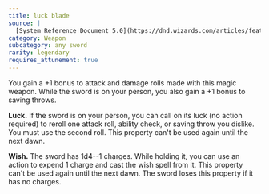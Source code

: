 ```yaml
---
title: luck blade
source: |
  [System Reference Document 5.0](https://dnd.wizards.com/articles/features/systems-reference-document-srd)
category: Weapon
subcategory: any sword
rarity: legendary
requires_attunement: true
---
```


You gain a +1 bonus to attack and damage rolls made with this magic weapon. While the sword is on your person, you also gain a +1 bonus to saving throws.

**Luck.** If the sword is on your person, you can call on its luck (no action required) to reroll one attack roll, ability check, or saving throw you dislike. You must use the second roll. This property can't be used again until the next dawn.

**Wish.** The sword has 1d4--1 charges. While holding it, you can use an action to expend 1 charge and cast the wish spell from it. This property can't be used again until the next dawn. The sword loses this property if it has no charges.
